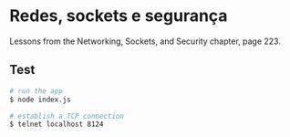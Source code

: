 # Redes, sockets e segurança
Lessons from the Networking, Sockets, and Security chapter, page 223.

## Test

```bash
# run the app
$ node index.js

# establish a TCP connection
$ telnet localhost 8124
```